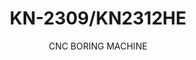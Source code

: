 ---
templateKey: product-item
description: 'CNC BORING MACHINE

  Capacity: 800- 1000 panels/shift

  Speed: 130 meter/minute

  For medium and big customers

  Satndart barcode reader'
image: /img/kn-2309_kn2312he.jpg
parameters:
- description: [Unloading, Unloading conveyor with sensor control and motorized belt.]
  image: /img/kn-2309_kn2312he_param_1.jpg
  title: Unloading
- description: [Monoblock Frame, 'The frame is monoblock. It is processed as a single
      part by CNC working centers with very low tolerance, 0,01 mm.']
  image: /img/kn-2309_kn2312he_param_2.jpg
  title: Monoblock Frame
- description: [Clamps, Moved on prismatic guides on the monoblock frame. It is very
      accurate., 'Working speed: 130 meter/minute', Dust on the panel at the clamping
      plates can be blown off to ensure the clamping strength and drilling precision.]
  image: /img/kn-2309_kn2312he_param_3.jpg
  title: Clamps
- description: [Boring Unit, 'Brand: Protean', 'Configuration: 12 vertical, 8 horizontal']
  image: /img/kn-2309_kn2312he_param_4.jpg
  title: Boring Unit
- description: [Router Unit, 'Motor power: 3,5 kW', 'Speed: 18.000 rpm', ER25]
  image: /img/kn-2309_kn2312he_param_5.jpg
  title: Router Unit
- description: [Lubricating, Central automatic lubricating]
  image: /img/kn-2309_kn2312he_param_6.jpg
  title: Lubricating
- description: [Automatic Side Alingner, It gets the position automatically according
      the width of the panel., It eliminates the errors on the panel.]
  image: /img/kn-2309_kn2312he_param_7.jpg
  title: Automatic Side Alingner
- description: [Rack and Pinion, 'In X and Y axis, it is used helical rack and it
      provides less noise during the work. It makes a better combination with pininon.',
    'At Z axis, it is used as endless screw.', All axis are driven by DELTA servo
      drivers.]
  image: /img/kn-2309_kn2312he_param_8.jpg
  title: Rack and Pinion
- description: [Air Float Double Press Plates, Patented Technology, Independent control
      for two press plates with air float pad on surface to improve precision and
      reduce panel scratches.]
  image: /img/kn-2309_kn2312he_param_9.jpg
  title: Air Float Double Press Plates
subtitle: CNC BORING MACHINE
title: KN-2309/KN2312HE
---